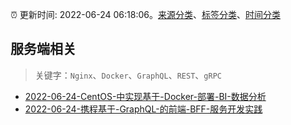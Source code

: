 :alarm_clock: 更新时间: 2022-06-24 06:18:06。[来源分类](../README.md)、[标签分类](../TAGS.md)、[时间分类](../TIMELINE.md)

## 服务端相关


> 关键字：`Nginx`、`Docker`、`GraphQL`、`REST`、`gRPC`



- [2022-06-24-CentOS-中实现基于-Docker-部署-BI-数据分析](https://www.v2ex.com/t/861913) 
- [2022-06-24-携程基于-GraphQL-的前端-BFF-服务开发实践](https://toutiao.io/k/gzcpjoi) 